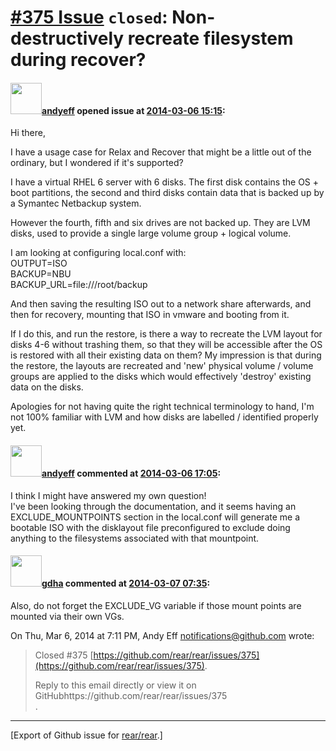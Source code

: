 [\#375 Issue](https://github.com/rear/rear/issues/375) `closed`: Non-destructively recreate filesystem during recover?
======================================================================================================================

#### <img src="https://avatars.githubusercontent.com/u/3918580?u=d189126a7636b458acf7f1a50a5f766810b282ab&v=4" width="50">[andyeff](https://github.com/andyeff) opened issue at [2014-03-06 15:15](https://github.com/rear/rear/issues/375):

Hi there,

I have a usage case for Relax and Recover that might be a little out of
the ordinary, but I wondered if it's supported?

I have a virtual RHEL 6 server with 6 disks. The first disk contains the
OS + boot partitions, the second and third disks contain data that is
backed up by a Symantec Netbackup system.

However the fourth, fifth and six drives are not backed up. They are LVM
disks, used to provide a single large volume group + logical volume.

I am looking at configuring local.conf with:  
OUTPUT=ISO  
BACKUP=NBU  
BACKUP\_URL=file:///root/backup

And then saving the resulting ISO out to a network share afterwards, and
then for recovery, mounting that ISO in vmware and booting from it.

If I do this, and run the restore, is there a way to recreate the LVM
layout for disks 4-6 without trashing them, so that they will be
accessible after the OS is restored with all their existing data on
them? My impression is that during the restore, the layouts are
recreated and 'new' physical volume / volume groups are applied to the
disks which would effectively 'destroy' existing data on the disks.

Apologies for not having quite the right technical terminology to hand,
I'm not 100% familiar with LVM and how disks are labelled / identified
properly yet.

#### <img src="https://avatars.githubusercontent.com/u/3918580?u=d189126a7636b458acf7f1a50a5f766810b282ab&v=4" width="50">[andyeff](https://github.com/andyeff) commented at [2014-03-06 17:05](https://github.com/rear/rear/issues/375#issuecomment-36910318):

I think I might have answered my own question!  
I've been looking through the documentation, and it seems having an
EXCLUDE\_MOUNTPOINTS section in the local.conf will generate me a
bootable ISO with the disklayout file preconfigured to exclude doing
anything to the filesystems associated with that mountpoint.

#### <img src="https://avatars.githubusercontent.com/u/888633?u=cdaeb31efcc0048d3619651aa18dd4b76e636b21&v=4" width="50">[gdha](https://github.com/gdha) commented at [2014-03-07 07:35](https://github.com/rear/rear/issues/375#issuecomment-36974134):

Also, do not forget the EXCLUDE\_VG variable if those mount points are  
mounted via their own VGs.

On Thu, Mar 6, 2014 at 7:11 PM, Andy Eff <notifications@github.com>
wrote:

> Closed \#375
> [https://github.com/rear/rear/issues/375](https://github.com/rear/rear/issues/375).
>
> Reply to this email directly or view it on
> GitHubhttps://github.com/rear/rear/issues/375  
> .

------------------------------------------------------------------------

\[Export of Github issue for
[rear/rear](https://github.com/rear/rear).\]
